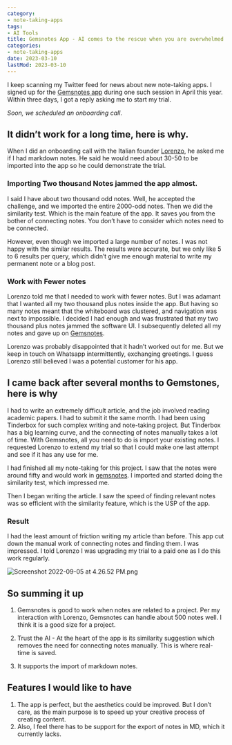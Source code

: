 ```yaml
---
category:
- note-taking-apps
tags:
- AI Tools
title: Gemsnotes App - AI comes to the rescue when you are overwhelmed.
categories:
- note-taking-apps
date: 2023-03-10
lastMod: 2023-03-10
---
```

I keep scanning my Twitter feed for news about new note-taking apps. I signed up for the [Gemsnotes app](https://gemsnotes.app/) during one such session in April this year. Within three days, I got a reply asking me to start my trial. 

*Soon, we scheduled an onboarding call*.

## It didn’t work for a long time, here is why.

When I did an onboarding call with the Italian founder [Lorenzo](https://twitter.com/Ittaboba), he asked me if I had markdown notes. He said he would need about 30-50 to be imported into the app so he could demonstrate the trial.

### Importing Two thousand Notes jammed the app almost.

I said I have about two thousand odd notes. Well, he accepted the challenge, and we imported the entire 2000-odd notes. Then we did the similarity test. Which is the main feature of the app. It saves you from the bother of connecting notes. You don’t have to consider which notes need to be connected. 

However, even though we imported a large number of notes. I was not happy with the similar results. The results were accurate, but we only like 5 to 6 results per query, which didn’t give me enough material to write my permanent note or a blog post.

### Work with Fewer notes

Lorenzo told me that I needed to work with fewer notes. But I was adamant that I wanted all my two thousand plus notes inside the app. But having so many notes meant that the whiteboard was clustered, and navigation was next to impossible. I decided I had enough and was frustrated that my two thousand plus notes jammed the software UI. I subsequently deleted all my notes and gave up on [Gemsnotes](https://gemsnotes.app/). 

Lorenzo was probably disappointed that it hadn’t worked out for me. But we keep in touch on Whatsapp intermittently, exchanging greetings. I guess Lorenzo still believed I was a potential customer for his app.

## I came back after several months to Gemstones, here is why

I had to write an extremely difficult article, and the job involved reading academic papers. I had to submit it the same month. I had been using Tinderbox for such complex writing and note-taking project. But Tinderbox has a big learning curve, and the connecting of notes manually takes a lot of time. With Gemsnotes, all you need to do is import your existing notes. I requested Lorenzo to extend my trial so that I could make one last attempt and see if it has any use for me. 

I had finished all my note-taking for this project. I saw that the notes were around fifty and would work in [gemsnotes](https://gemsnotes.app/). I imported and started doing the similarity test, which impressed me. 

Then I began writing the article. I saw the speed of finding relevant notes was so efficient with the similarity feature, which is the USP of the app.

### Result

I had the least amount of friction writing my article than before. This app cut down the manual work of connecting notes and finding them. I was impressed. I told Lorenzo I was upgrading my trial to a paid one as I do this work regularly.

![Screenshot 2022-09-05 at 4.26.52 PM.png](/assets/screenshot_2022-09-05_at_4.26.52_pm_1662375787645_0.png)

## So summing it up

1. Gemsnotes is good to work when notes are related to a project. Per my interaction with Lorenzo, Gemsnotes can handle about 500 notes well. I think it is a good size for a project. 

2. Trust the AI - At the heart of the app is its similarity suggestion which removes the need for connecting notes manually. This is where real-time is saved. 

3. It supports the import of markdown notes.

## Features I would like to have

1. The app is perfect, but the aesthetics could be improved. But I don’t care, as the main purpose is to speed up your creative process of creating content. 
2. Also, I feel there has to be support for the export of notes in MD, which it currently lacks.
